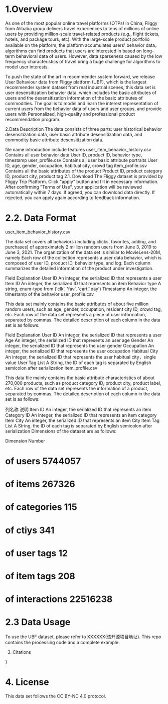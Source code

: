 # 1.Overview
As one of the most popular online travel platforms (OTPs) in China, Fliggy from Alibaba group delivers travel experiences to tens of millions of online users by providing million-scale travel-related products (e.g., flight tickets, hotels, and package tours, etc). With the large-scale product portfolio available on the platform, the platform accumulates users' behavior data，algorithms can find products that users are interested in based on long-term behavioral data of users. However, data sparseness caused by the low frequency characteristics of travel bring a huge challenge for algorithms to model user interests.

To push the state of the art in recommender system forward, we release User Behaviour data from Fliggy platform (UBF), which is the largest recommender system dataset from real industrial scenes, this data set is user desensitization behavior data, which includes the basic attributes of users and the desensitization information of the basic attributes of commodities. The goal is to model and learn the interest representation of current users from the behavior data of users and user groups, and provide users with Personalized, high-quality and professional product recommendation program.

2.Data Description
The data consists of three parts: user historical behavior desensitization data, user basic attribute desensitization data, and commodity basic attribute desensitization data.

file name	introduction	include features
user_item_behavior_history.csv	Contains all user behavior data	User ID, product ID, behavior type, timestamp
user_profile.csv	Contains all user basic attribute portraits	User ID, age, gender, occupation, habitual city, crowd tag
item_profile.csv	Contains all the basic attributes of the product	Product ID, product category ID, product city, product tag
2.1. Download
The Fliggy dataset is provided by Fliggy Trip Platform. Click "apply" button and fill in necessary information. After confirming "Terms of Use", your application will be reviewed automatically within 7 days. If agreed, you can download data directly. If rejected, you can apply again according to feedback information.

# 2.2. Data Format
user_item_behavior_history.csv

The data set covers all behaviors (including clicks, favorites, adding, and purchases) of approximately 2 million random users from June 3, 2019 to June 3, 2021. The organization of the data set is similar to MovieLens-20M, namely Each row of the collection represents a user data behavior, which is composed of user ID, product ID, behavior type, and log. Each column summarizes the detailed information of the product under investigation.

Field	Explanation
User ID	An integer, the serialized ID that represents a user
Item ID	An integer, the serialized ID that represents an item
Behavior type	A string, enum-type from ('clk', 'fav', 'cart','pay')
Timestamp	An integer, the timestamp of the behavior
user_profile.csv

This data set mainly contains the basic attributes of about five million random users, such as age, gender, occupation, resident city ID, crowd tag, etc. Each row of the data set represents a piece of user information, separated by commas. The detailed description of each column in the data set is as follows:

Field	Explanation
User ID	An integer, the serialized ID that represents a user
Age	An integer, the serialized ID that represents an user age
Gender	An integer, the serialized ID that represents the user gender
Occupation	An integer, the serialized ID that represents the user occupation
Habitual City	An integer, the serialized ID that represents the user habitual city，single value
User Tag List	A String, the ID of each tag is separated by English semicolon after serialization
item_profile.csv

This data file mainly contains the basic attribute characteristics of about 270,000 products, such as product category ID, product city, product label, etc. Each row of the data set represents the information of a product, separated by commas. The detailed description of each column in the data set is as follows:

列名称	说明
Item ID	An integer, the serialized ID that represents an item
Category ID	An integer, the serialized ID that represents an item category
Item City	An integer, the serialized ID that represents an item City
Item Tag List	A String, the ID of each tag is separated by English semicolon after serialization
Dimensions of the dataset are as follows:

Dimension	Number
# of users	5744057
# of items	267326
# of categories	115
# of ctiys	341
# of user tags	12
# of item tags	208
# of interactions	22516238
# 2.3 Data Usage
To use the UBF dataset, please refer to XXXXXX(该开源项目地址). This repo contains the processing code and a complete example.

3. Citations

}

# 4. License
This data set follows the CC BY-NC 4.0 protocol.
